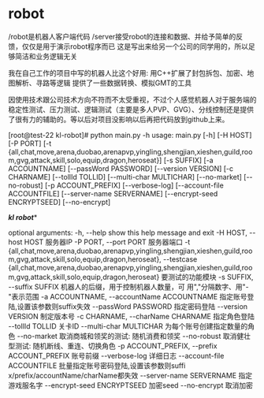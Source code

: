 # robot
/robot是机器人客户端代码
/server接受robot的连接和数据、并给予简单的反馈，仅仅是用于演示robot程序而已
这是写出来给另一个公司的同学用的，所以足够简洁和业务逻辑无关

我在自己工作的项目中写的机器人比这个好用:
  用C++扩展了封包拆包、加密、地图解析、寻路等逻辑
  提供了一些数据转换、模拟GMT的工具
  
因使用技术跟公司技术方向不符而不太受重视，不过个人感觉机器人对于服务端的稳定性测试、压力测试、逻辑测试（主要是多人PVP、GVG）、分线控制还是提供了很有力的辅助的。等以后对项目没影响以后再把代码放到github上来。

[root@test-22 kl-robot]# python main.py -h
usage: main.py [-h] [-H HOST] [-P PORT]
               [-t {all,chat,move,arena,duobao,arenapvp,yingling,shengjian,xieshen,guild,room,gvg,attack,skill,solo,equip,dragon,heroseat}]
               [-s SUFFIX] [-a ACCOUNTNAME] [--passWord PASSWORD]
               [--version VERSION] [-c CHARNAME] [--tollId TOLLID]
               [--multi-char MULTICHAR] [--no-market] [--no-robust]
               [-p ACCOUNT_PREFIX] [--verbose-log]
               [--account-file ACCOUNTFILE] [--server-name SERVERNAME]
               [--encrypt-seed ENCRYPTSEED] [--no-encrypt]

*************kl robot**************

optional arguments:
  -h, --help            show this help message and exit
  -H HOST, --host HOST  服务器IP
  -P PORT, --port PORT  服务器端口
  -t {all,chat,move,arena,duobao,arenapvp,yingling,shengjian,xieshen,guild,room,gvg,attack,skill,solo,equip,dragon,heroseat}, --testcase {all,chat,move,arena,duobao,arenapvp,yingling,shengjian,xieshen,guild,room,gvg,attack,skill,solo,equip,dragon,heroseat}
                        要测试的功能模块
  -s SUFFIX, --suffix SUFFIX
                        机器人的后缀，用于控制机器人数量，可
                        用","分隔数字、用"-"表示范围
  -a ACCOUNTNAME, --accountName ACCOUNTNAME
                        指定账号登陆,设置该参数则suffix失效
  --passWord PASSWORD   指定密码登陆
  --version VERSION     制定版本号
  -c CHARNAME, --charName CHARNAME
                        指定角色登陆
  --tollId TOLLID       关卡ID
  --multi-char MULTICHAR
                        为每个账号创建指定数量的角色
  --no-market           取消商城和领奖的测试: 随机消费和领奖
  --no-robust           取消健壮型测试:
                        随机断线、重连、切换角色
  -p ACCOUNT_PREFIX, --prefix ACCOUNT_PREFIX
                        账号前缀
  --verbose-log         详细日志
  --account-file ACCOUNTFILE
                        批量指定账号密码登陆,设置该参数则suffi
                        x/prefix/accountName/charName都失效
  --server-name SERVERNAME
                        指定游戏服名字
  --encrypt-seed ENCRYPTSEED
                        加密seed
  --no-encrypt          取消加密
